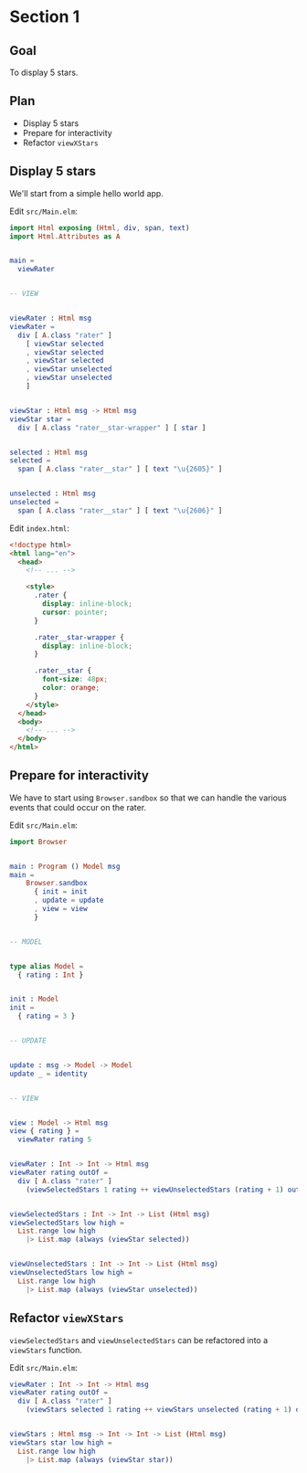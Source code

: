 # Section 1

## Goal

To display 5 stars.

## Plan

- Display 5 stars
- Prepare for interactivity
- Refactor `viewXStars`

## Display 5 stars

We'll start from a simple hello world app.

Edit `src/Main.elm`:

```elm
import Html exposing (Html, div, span, text)
import Html.Attributes as A


main =
  viewRater


-- VIEW


viewRater : Html msg
viewRater =
  div [ A.class "rater" ]
    [ viewStar selected
    , viewStar selected
    , viewStar selected
    , viewStar unselected
    , viewStar unselected
    ]


viewStar : Html msg -> Html msg
viewStar star =
  div [ A.class "rater__star-wrapper" ] [ star ]


selected : Html msg
selected =
  span [ A.class "rater__star" ] [ text "\u{2605}" ]


unselected : Html msg
unselected =
  span [ A.class "rater__star" ] [ text "\u{2606}" ]
```

Edit `index.html`:

```html
<!doctype html>
<html lang="en">
  <head>
    <!-- ... -->

    <style>
      .rater {
        display: inline-block;
        cursor: pointer;
      }

      .rater__star-wrapper {
        display: inline-block;
      }

      .rater__star {
        font-size: 48px;
        color: orange;
      }
    </style>
  </head>
  <body>
    <!-- ... -->
  </body>
</html>
```

## Prepare for interactivity

We have to start using `Browser.sandbox` so that we can handle the various
events that could occur on the rater.

Edit `src/Main.elm`:

```elm
import Browser


main : Program () Model msg
main =
    Browser.sandbox
      { init = init
      , update = update
      , view = view
      }


-- MODEL


type alias Model =
  { rating : Int }


init : Model
init =
  { rating = 3 }


-- UPDATE


update : msg -> Model -> Model
update _ = identity


-- VIEW


view : Model -> Html msg
view { rating } =
  viewRater rating 5


viewRater : Int -> Int -> Html msg
viewRater rating outOf =
  div [ A.class "rater" ]
    (viewSelectedStars 1 rating ++ viewUnselectedStars (rating + 1) outOf)


viewSelectedStars : Int -> Int -> List (Html msg)
viewSelectedStars low high =
  List.range low high
    |> List.map (always (viewStar selected))


viewUnselectedStars : Int -> Int -> List (Html msg)
viewUnselectedStars low high =
  List.range low high
    |> List.map (always (viewStar unselected))
```

## Refactor `viewXStars`

`viewSelectedStars` and `viewUnselectedStars` can be refactored into a
`viewStars` function.

Edit `src/Main.elm`:

```elm
viewRater : Int -> Int -> Html msg
viewRater rating outOf =
  div [ A.class "rater" ]
    (viewStars selected 1 rating ++ viewStars unselected (rating + 1) outOf)


viewStars : Html msg -> Int -> Int -> List (Html msg)
viewStars star low high =
  List.range low high
    |> List.map (always (viewStar star))
```
